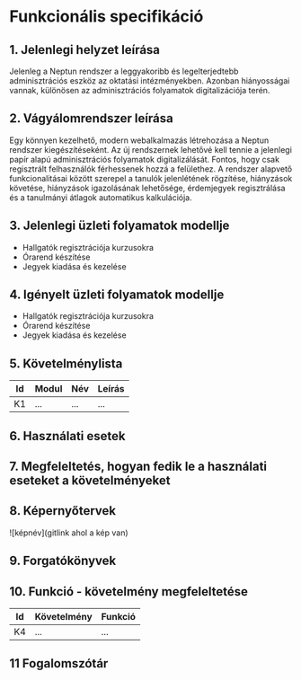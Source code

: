 # Funkcionális specifikáció
## 1. Jelenlegi helyzet leírása
Jelenleg a Neptun rendszer a leggyakoribb és legelterjedtebb adminisztrációs eszköz az oktatási intézményekben. Azonban hiányosságai vannak, különösen az adminisztrációs folyamatok digitalizációja terén.

## 2. Vágyálomrendszer leírása
Egy könnyen kezelhető, modern webalkalmazás létrehozása a Neptun rendszer kiegészítéseként. Az új rendszernek lehetővé kell tennie a jelenlegi papír alapú adminisztrációs folyamatok digitalizálását. Fontos, hogy csak regisztrált felhasználók férhessenek hozzá a felülethez. A rendszer alapvető funkcionalitásai között szerepel a tanulók jelenlétének rögzítése, hiányzások követése, hiányzások igazolásának lehetősége, érdemjegyek regisztrálása és a tanulmányi átlagok automatikus kalkulációja.

## 3. Jelenlegi üzleti folyamatok modellje
- Hallgatók regisztrációja kurzusokra
- Órarend készítése
- Jegyek kiadása és kezelése

## 4. Igényelt üzleti folyamatok modellje
- Hallgatók regisztrációja kurzusokra
- Órarend készítése
- Jegyek kiadása és kezelése

## 5. Követelménylista

| Id | Modul | Név | Leírás |
| :---: | --- | --- | --- |
| K1 | ...| ... | ... |

## 6. Használati esetek

## 7. Megfeleltetés, hogyan fedik le a használati eseteket a követelményeket

## 8. Képernyőtervek

![képnév](gitlink ahol a kép van)

## 9. Forgatókönyvek

## 10. Funkció - követelmény megfeleltetése

| Id | Követelmény | Funkció |
| :---: | --- | --- |
| K4 | ... | ... |

## 11 Fogalomszótár
